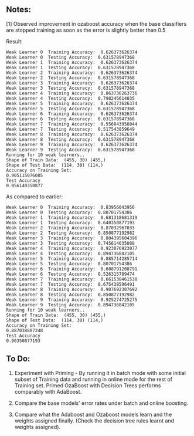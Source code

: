 ## Notes:

[1] Observed improvement in ozaboost accuracy when the base classifiers are stopped training as soon as the error is slightly better than 0.5

Result:
```
Weak Learner 0  Training Accuracy:  0.626373626374
Weak Learner 0  Testing Accuracy:  0.631578947368
Weak Learner 1  Training Accuracy:  0.626373626374
Weak Learner 1  Testing Accuracy:  0.631578947368
Weak Learner 2  Training Accuracy:  0.626373626374
Weak Learner 2  Testing Accuracy:  0.631578947368
Weak Learner 3  Training Accuracy:  0.626373626374
Weak Learner 3  Testing Accuracy:  0.631578947368
Weak Learner 4  Training Accuracy:  0.863736263736
Weak Learner 4  Testing Accuracy:  0.798245614035
Weak Learner 5  Training Accuracy:  0.626373626374
Weak Learner 5  Testing Accuracy:  0.631578947368
Weak Learner 6  Training Accuracy:  0.626373626374
Weak Learner 6  Testing Accuracy:  0.631578947368
Weak Learner 7  Training Accuracy:  0.556043956044
Weak Learner 7  Testing Accuracy:  0.517543859649
Weak Learner 8  Training Accuracy:  0.626373626374
Weak Learner 8  Testing Accuracy:  0.631578947368
Weak Learner 9  Training Accuracy:  0.626373626374
Weak Learner 9  Testing Accuracy:  0.631578947368
Running for 10 weak learners..
Shape of Train Data:  (455, 30) (455,)
Shape of Test Data:  (114, 30) (114,)
Accuracy on Training Set:
0.905115076085
Test Accuracy
0.956140350877
```

As compared to earlier:
```
Weak Learner 0  Training Accuracy:  0.83956043956
Weak Learner 0  Testing Accuracy:  0.80701754386
Weak Learner 1  Training Accuracy:  0.681318681319
Weak Learner 1  Testing Accuracy:  0.640350877193
Weak Learner 2  Training Accuracy:  0.87032967033
Weak Learner 2  Testing Accuracy:  0.850877192982
Weak Learner 3  Training Accuracy:  0.804395604396
Weak Learner 3  Testing Accuracy:  0.745614035088
Weak Learner 4  Training Accuracy:  0.923076923077
Weak Learner 4  Testing Accuracy:  0.894736842105
Weak Learner 5  Training Accuracy:  0.885714285714
Weak Learner 5  Testing Accuracy:  0.80701754386
Weak Learner 6  Training Accuracy:  0.608791208791
Weak Learner 6  Testing Accuracy:  0.526315789474
Weak Learner 7  Training Accuracy:  0.661538461538
Weak Learner 7  Testing Accuracy:  0.675438596491
Weak Learner 8  Training Accuracy:  0.907692307692
Weak Learner 8  Testing Accuracy:  0.850877192982
Weak Learner 9  Training Accuracy:  0.925274725275
Weak Learner 9  Testing Accuracy:  0.894736842105
Running for 10 weak learners..
Shape of Train Data:  (455, 30) (455,)
Shape of Test Data:  (114, 30) (114,)
Accuracy on Training Set:
0.887038887248
Test Accuracy
0.90350877193
```

## To Do:

1. Experiment with Priming - By running it in batch mode with some initial subset of Training data and running in online mode for the rest of Training set. Primed OzaBoost with Decision Trees performs comparably with AdaBoost.

2. Compare the base models' error rates under batch and online boosting.

3. Compare what the Adaboost and Ozaboost models learn and the weights assigned finally. (Check the decision tree rules learnt and weights assigned).
